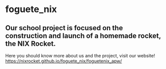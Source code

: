 # foguete_nix
## Our school project is focused on the construction and launch of a homemade rocket, the NIX Rocket. 
 Here you should know more about us and the project, visit our website!
https://nixrocket.github.io/foguete_nix/foguetenix_apw/
